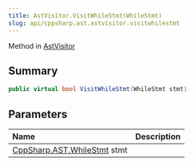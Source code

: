 ```yaml
---
title: AstVisitor.VisitWhileStmt(WhileStmt)
slug: api/cppsharp.ast.astvisitor.visitwhilestmt
---
```

Method in [AstVisitor](/api/cppsharp/ast/astvisitor)

## Summary



```csharp
public virtual bool VisitWhileStmt(WhileStmt stmt)
```

## Parameters

|Name|Description|
|:---|:---|
|[CppSharp.AST.WhileStmt](/api/cppsharp/ast/whilestmt) stmt||

